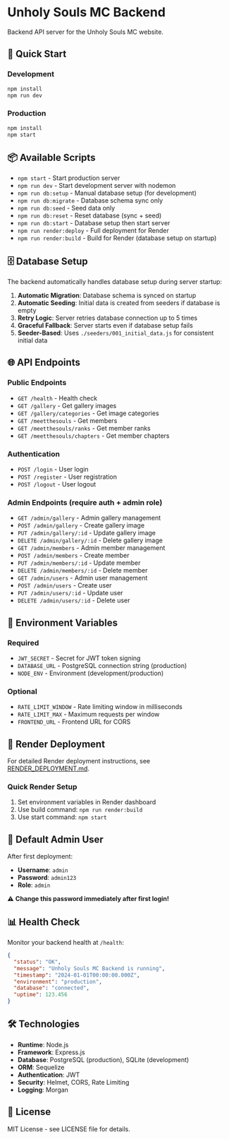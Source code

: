 # Unholy Souls MC Backend

Backend API server for the Unholy Souls MC website.

## 🚀 Quick Start

### Development
```bash
npm install
npm run dev
```

### Production
```bash
npm install
npm start
```

## 📦 Available Scripts

- `npm start` - Start production server
- `npm run dev` - Start development server with nodemon
- `npm run db:setup` - Manual database setup (for development)
- `npm run db:migrate` - Database schema sync only
- `npm run db:seed` - Seed data only
- `npm run db:reset` - Reset database (sync + seed)
- `npm run db:start` - Database setup then start server
- `npm run render:deploy` - Full deployment for Render
- `npm run render:build` - Build for Render (database setup on startup)

## 🗄️ Database Setup

The backend automatically handles database setup during server startup:

1. **Automatic Migration**: Database schema is synced on startup
2. **Automatic Seeding**: Initial data is created from seeders if database is empty
3. **Retry Logic**: Server retries database connection up to 5 times
4. **Graceful Fallback**: Server starts even if database setup fails
5. **Seeder-Based**: Uses `./seeders/001_initial_data.js` for consistent initial data

## 🌐 API Endpoints

### Public Endpoints
- `GET /health` - Health check
- `GET /gallery` - Get gallery images
- `GET /gallery/categories` - Get image categories
- `GET /meetthesouls` - Get members
- `GET /meetthesouls/ranks` - Get member ranks
- `GET /meetthesouls/chapters` - Get member chapters

### Authentication
- `POST /login` - User login
- `POST /register` - User registration
- `POST /logout` - User logout

### Admin Endpoints (require auth + admin role)
- `GET /admin/gallery` - Admin gallery management
- `POST /admin/gallery` - Create gallery image
- `PUT /admin/gallery/:id` - Update gallery image
- `DELETE /admin/gallery/:id` - Delete gallery image
- `GET /admin/members` - Admin member management
- `POST /admin/members` - Create member
- `PUT /admin/members/:id` - Update member
- `DELETE /admin/members/:id` - Delete member
- `GET /admin/users` - Admin user management
- `POST /admin/users` - Create user
- `PUT /admin/users/:id` - Update user
- `DELETE /admin/users/:id` - Delete user

## 🔧 Environment Variables

### Required
- `JWT_SECRET` - Secret for JWT token signing
- `DATABASE_URL` - PostgreSQL connection string (production)
- `NODE_ENV` - Environment (development/production)

### Optional
- `RATE_LIMIT_WINDOW` - Rate limiting window in milliseconds
- `RATE_LIMIT_MAX` - Maximum requests per window
- `FRONTEND_URL` - Frontend URL for CORS

## 🚀 Render Deployment

For detailed Render deployment instructions, see [RENDER_DEPLOYMENT.md](./RENDER_DEPLOYMENT.md).

### Quick Render Setup
1. Set environment variables in Render dashboard
2. Use build command: `npm run render:build`
3. Use start command: `npm start`

## 🔐 Default Admin User

After first deployment:
- **Username**: `admin`
- **Password**: `admin123`
- **Role**: `admin`

⚠️ **Change this password immediately after first login!**

## 📊 Health Check

Monitor your backend health at `/health`:

```json
{
  "status": "OK",
  "message": "Unholy Souls MC Backend is running",
  "timestamp": "2024-01-01T00:00:00.000Z",
  "environment": "production",
  "database": "connected",
  "uptime": 123.456
}
```

## 🛠️ Technologies

- **Runtime**: Node.js
- **Framework**: Express.js
- **Database**: PostgreSQL (production), SQLite (development)
- **ORM**: Sequelize
- **Authentication**: JWT
- **Security**: Helmet, CORS, Rate Limiting
- **Logging**: Morgan

## 📝 License

MIT License - see LICENSE file for details.

